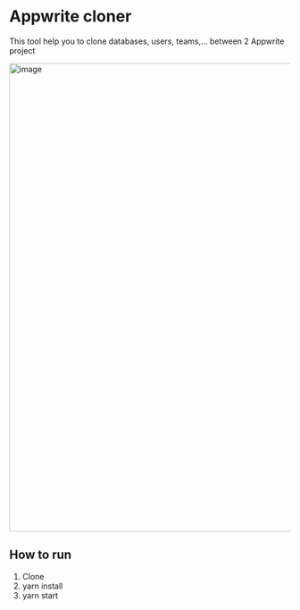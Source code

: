 # Appwrite cloner
This tool help you to clone databases, users, teams,... between 2 Appwrite project

<img width="839" alt="image" src="https://github.com/huy-lv/appwrite-cloner/assets/7688070/27ebcc96-4745-47b2-8cee-e6f7c9608489">

## How to run
1. Clone
2. yarn install
3. yarn start


